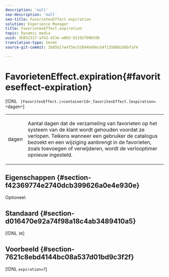 ```yaml
---
description: 'null'
seo-description: 'null'
seo-title: FavorietenEffect.expiration
solution: Experience Manager
title: FavorietenEffect.expiration
topic: Dynamic media
uuid: 3b852317-af42-423e-a065-92192f0065db
translation-type: tm+mt
source-git-commit: 2bd5b17e473ec53844b4bbcb4f13580b2d6bfaf4

---
```



# FavorietenEffect.expiration{#favoriteseffect-expiration}

[!DNL ` [FavoritesEffect.|<containerId>_favoritesEffect.]expiration= *`dagen`*`]

<table id="table_2B109D2F91E64B5382B31921C3780FA5"> 
 <tbody> 
  <tr> 
   <td colname="col1"> <p><span class="codeph"><span class="varname"> dagen</span></span> </p> </td> 
   <td colname="col2"> <p> Aantal dagen dat de verzameling van favorieten op het systeem van de klant wordt gehouden voordat ze verlopen. Telkens wanneer een gebruiker de catalogus bezoekt en een wijziging aanbrengt in de favorieten, zoals toevoegen of verwijderen, wordt de verlooptimer opnieuw ingesteld. </p> </td> 
  </tr> 
 </tbody> 
</table>

## Eigenschappen {#section-f42369774e2740dcb399626a0e4e930e}

Optioneel.

## Standaard {#section-d016470e92a74f98a18c4ab3489410a5}

[!DNL `30`]

## Voorbeeld {#section-7621c8ebd4144bc08a537d01bd9c3f2f}

[!DNL `expiration=7`]
